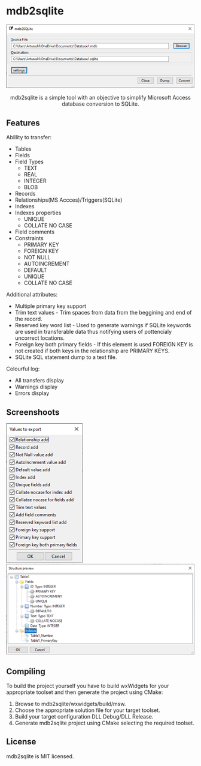 # mdb2sqlite
<p align="center"><img src="img/start-window.png"></p>
<p align="center">mdb2sqlite is a simple tool with an objective to simplify Microsoft Access database conversion to SQLite.</p>

## Features
Abillity to transfer:
* Tables
* Fields
* Field Types
  * TEXT
  * REAL
  * INTEGER
  * BLOB
* Records
* Relationships(MS Accces)/Triggers(SQLite)
* Indexes 
* Indexes properties
  * UNIQUE
  * COLLATE NO CASE
* Field comments
* Constraints
  * PRIMARY KEY
  * FOREIGN KEY
  * NOT NULL
  * AUTOINCREMENT
  * DEFAULT
  * UNIQUE
  * COLLATE NO CASE
  
Additional attributes:
 * Multiple primary key support
 * Trim text values - Trim spaces from data from the beggining and end of the record.
 * Reserved key word list - Used to generate warnings if SQLite keywords are used in transferable data thus notifying users of pottencialy uncorrect locations.
 * Foreign key both primary fields - If this element is used FOREIGN KEY is not created if both keys in the relationship are PRIMARY KEYS.
 * SQLite SQL statement dump to a text file.
 
Colourful log:
 * All transfers display
 * Warnings display
 * Errors display
  
## Screenshoots
![Alt text](img/configuration-window.png)
![Alt text](img/structure-preview-window.png)

## Compiling
To build the project yourself you have to build wxWidgets for your appropriate toolset and then generate the project using CMake:

1) Browse to mdb2sqlite/wxwidgets/build/msw. 
2) Choose the appropriate solution file for your target toolset.
3) Build your target configuration DLL Debug/DLL Release.
4) Generate mdb2sqlite project using CMake selecting the required toolset.

## License
mdb2sqlite is MIT licensed.
